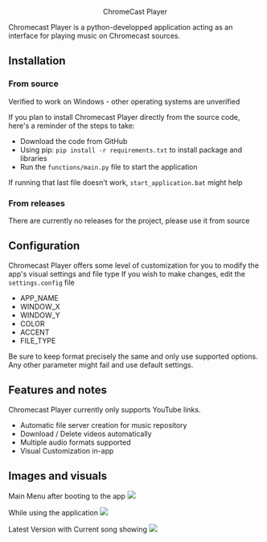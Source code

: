 <p align="center">
    ChromeCast Player
</p>

Chromecast Player is a python-developped application acting as an interface for playing music on Chromecast sources.

## Installation

### From source

Verified to work on Windows - other operating systems are unverified

If you plan to install Chromecast Player directly from the source code, here's a reminder of the steps to take:
 - Download the code from GitHub
 - Using pip: `pip install -r requirements.txt` to install package and libraries
 - Run the `functions/main.py` file to start the application
 
If running that last file doesn't work, `start_application.bat` might help

### From releases

There are currently no releases for the project, please use it from source

## Configuration

Chromecast Player offers some level of customization for you to modify the app's visual settings and file type
If you wish to make changes, edit the `settings.config` file

 - APP_NAME
 - WINDOW_X
 - WINDOW_Y
 - COLOR
 - ACCENT
 - FILE_TYPE

Be sure to keep format precisely the same and only use supported options. Any other parameter might fail and use default settings.

## Features and notes

Chromecast Player currently only supports YouTube links.

 - Automatic file server creation for music repository
 - Download / Delete videos automatically
 - Multiple audio formats supported
 - Visual Customization in-app

## Images and visuals

Main Menu after booting to the app
<img src="https://i.imgur.com/RiVdBAi.png">

While using the application
<img src="https://i.imgur.com/59Wfth2.png">

Latest Version with Current song showing
<img src="https://i.imgur.com/BVXl6Ui.png">


